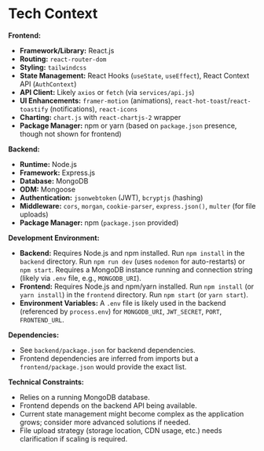 # Tech Context

**Frontend:**

*   **Framework/Library:** React.js
*   **Routing:** `react-router-dom`
*   **Styling:** `tailwindcss`
*   **State Management:** React Hooks (`useState`, `useEffect`), React Context API (`AuthContext`)
*   **API Client:** Likely `axios` or `fetch` (via `services/api.js`)
*   **UI Enhancements:** `framer-motion` (animations), `react-hot-toast`/`react-toastify` (notifications), `react-icons`
*   **Charting:** `chart.js` with `react-chartjs-2` wrapper
*   **Package Manager:** npm or yarn (based on `package.json` presence, though not shown for frontend)

**Backend:**

*   **Runtime:** Node.js
*   **Framework:** Express.js
*   **Database:** MongoDB
*   **ODM:** Mongoose
*   **Authentication:** `jsonwebtoken` (JWT), `bcryptjs` (hashing)
*   **Middleware:** `cors`, `morgan`, `cookie-parser`, `express.json()`, `multer` (for file uploads)
*   **Package Manager:** npm (`package.json` provided)

**Development Environment:**

*   **Backend:** Requires Node.js and npm installed. Run `npm install` in the `backend` directory. Run `npm run dev` (uses `nodemon` for auto-restarts) or `npm start`. Requires a MongoDB instance running and connection string (likely via `.env` file, e.g., `MONGODB_URI`).
*   **Frontend:** Requires Node.js and npm/yarn installed. Run `npm install` (or `yarn install`) in the `frontend` directory. Run `npm start` (or `yarn start`).
*   **Environment Variables:** A `.env` file is likely used in the backend (referenced by `process.env`) for `MONGODB_URI`, `JWT_SECRET`, `PORT`, `FRONTEND_URL`.

**Dependencies:**

*   See `backend/package.json` for backend dependencies.
*   Frontend dependencies are inferred from imports but a `frontend/package.json` would provide the exact list.

**Technical Constraints:**

*   Relies on a running MongoDB database.
*   Frontend depends on the backend API being available.
*   Current state management might become complex as the application grows; consider more advanced solutions if needed.
*   File upload strategy (storage location, CDN usage, etc.) needs clarification if scaling is required. 